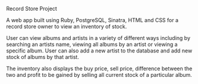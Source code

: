 Record Store Project

A web app built using Ruby, PostgreSQL, Sinatra, HTML and CSS for a record store owner to view an inventory of stock.

User can view albums and artists in a variety of different ways including by searching an artists name, viewing all albums by an artist or viewing a specific album. User can also add a new artist to the database and add new stock of albums by that artist.

The inventory also displays the buy price, sell price, difference between the two and profit to be gained by selling all current stock of a particular album.
